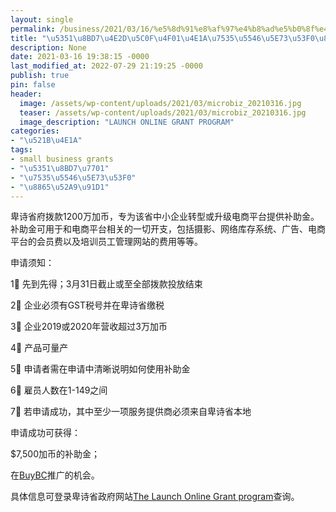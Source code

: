 ```yaml
---
layout: single
permalink: /business/2021/03/16/%e5%8d%91%e8%af%97%e4%b8%ad%e5%b0%8f%e4%bc%81%e4%b8%9a%e7%94%b5%e5%95%86%e5%b9%b3%e5%8f%b0%e8%a1%a5%e5%8a%a9%e9%87%91/
title: "\u5351\u8BD7\u4E2D\u5C0F\u4F01\u4E1A\u7535\u5546\u5E73\u53F0\u8865\u52A9\u91D1"
description: None
date: 2021-03-16 19:38:15 -0000
last_modified_at: 2022-07-29 21:19:25 -0000
publish: true
pin: false
header:
  image: /assets/wp-content/uploads/2021/03/microbiz_20210316.jpg
  teaser: /assets/wp-content/uploads/2021/03/microbiz_20210316.jpg
  image_description: "LAUNCH ONLINE GRANT PROGRAM"
categories:
- "\u521B\u4E1A"
tags:
- small business grants
- "\u5351\u8BD7\u7701"
- "\u7535\u5546\u5E73\u53F0"
- "\u8865\u52A9\u91D1"
---
```

卑诗省府拨款1200万加币，专为该省中小企业转型或升级电商平台提供补助金。补助金可用于和电商平台相关的一切开支，包括摄影、网络库存系统、广告、电商平台的会员费以及培训员工管理网站的费用等等。

申请须知：

1⃣️ 先到先得；3月31日截止或至全部拨款投放结束

2⃣️ 企业必须有GST税号并在卑诗省缴税

3⃣️ 企业2019或2020年营收超过3万加币

4⃣️ 产品可量产

5⃣️ 申请者需在申请中清晰说明如何使用补助金

6⃣️ 雇员人数在1-149之间

7⃣️ 若申请成功，其中至少一项服务提供商必须来自卑诗省本地

申请成功可获得：

$7,500加币的补助金；

在[BuyBC](https://buybc.gov.bc.ca)推广的机会。

具体信息可登录卑诗省政府网站[The Launch Online Grant program](https://launchonline.ca)查询。
